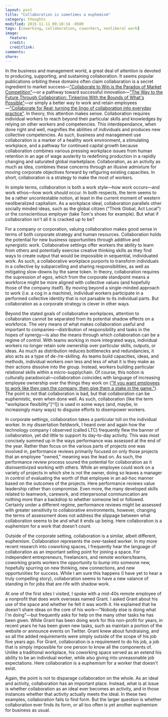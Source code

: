```yaml
---
layout: post
title: "Collaboration is sometimes a euphemism"
category: thoughts
modified: 2015-11-11 09:10:34 -0500
tags: [coworking, collaboration, coworkers, neoliberal work]
image:
  feature: 
  credit: 
  creditlink: 
comments: 
share: 
---
```

In the business and management world, a great deal of attention is devoted to producing, supporting, and sustaining collaboration. It seems popular publications orbiting these domains often claim collaboration is a secret ingredient to market success&mdash;["Collaborate to Win is the Paradox of Market Competition"](http://www.entrepreneur.com/article/234559)&mdash;or a pathway toward successful innovation&mdash;["The Way to the Future Through Collaboration: Tinkering With the Bounds of What's Possible"](http://www.wired.com/insights/2014/05/way-future-collaboration-tinkering-bounds-whats-possible/)&mdash;or simply a better way to work and retain employees&mdash;["Collaborate for Real: turning the lingo of collaboration into everyday practice"](https://hbr.org/2015/09/collaborate-for-real). In theory, this attention makes sense. Collaboration requires individual workers to reach beyond their particular skills and knowledges by relying on other workers and competencies. This interdependance, when done right and well, magnifies the abilities of individuals and produces new collective competencies. As such, business and management use collaboration is a marker of a healthy work environment, a stimulating workplace, and a pathway for continued capital growth because collaboration combines various pressing workplace issues from human retention in an age of wage austerity to redefining production in a rapidly changing and saturated global marketplace. Collaboration, as an activity as much as idea, combines these concerns through an illusive admixture for moving corporate objectives forward by refiguring existing capacities. In short, collaboration is a strategy to make the most of workers.

In simple terms, collaboration is both a work style&mdash;how work occurs&mdash;and work ethos&mdash;how work *should* occur. In both respects, the term seems to be a rather uncontestable notion, at least in the current moment of western neoliberalized capitalism. As a workplace ideal, collaboration parallels other socially minded ideas, such as the global citizen ("Think Global, Act Local") or the conscientious employer (take Tom's shoes for example). But what if collaboration isn't all it is cracked up to be?

For a company or corporation, valuing collaboration makes good sense in terms of both corporate strategy and human resources. Collaboration holds the potential for new business opportunities through additive and synergistic work. Collaborative settings offer workers the ability to learn from others and potentially exercise creative thinking skills as they find ways to create output that would be impossible in sequential, individuated work. As such, a collaborative workplace purports to transform individuals in a collective by subparcelling and sharing responsibilities, as well as mitigating slow-downs by the same token. In theory, collaboration requires the supression of egos, which from the corporate standpoint means a workforce might be more aligned with collective values (and hopefully those of the company itself). By moving beyond a single-minded approach to work (i.e. a cog in a machine), individual workers participate in a performed collective identity that is not parsable to its individual parts. But collaboration as a corporate strategy is clever in other ways.

Beyond the stated goals of collaborative workplaces, attention to collaboraton cannot be separated from its potential shadow effects on a workforce. The very means of what makes collaboration useful and important to companies&mdash;distribution of responsibility and tasks in the hopes of synergy&mdash;is also the means through which collaboration can be a regime of control. With teams working in more integrated ways, individual workers no longer retain sole ownership over particular skills, outputs, or ideas. As much as distribution reduces bottlenecks and redundancies, it also acts as a type of de-/re-skilling. As teams build capacities, ideas, and methods, individual workers own less and less of what it is they make as their actions dissolve into the group. Instead, workers building particular relational skills within a micro-supplychain. Of course, this notion is culturally paradoxical&mdash;collaboration coincides with language of increasing employee ownership over the things they work on (["If you want employees to work like they own the company, then give them a stake in the game."](http://www.entrepreneur.com/article/218028)). The point is not that collaboration is bad, but that collaboration can be euphemistic, even when done well. As such, collaboration (like the term "workplace flexibility"[^1]) is used in some ways (and, maybe, in increasingly many ways) to disguise efforts to disempower workers.

In corporate settings, collaboration takes a particular toll on the individual worker. In my dissertation fieldwork, I heard over and again how the technology company I observed (called LTC) frequently flew the banner of collaboration, yet did little to support its day-to-day activity. This was most concisely summed up in the ways performance was assessed at the end of the year. Rather than focus on the various parts of projects one was involved in, performance reviews primarily focused on only those projects that an employee "owned," meaning was the lead on. As such, the performance review process soured the potential for collaboration as it disinsentivized working with others. While an employee could work on a variety of projects in which she is not the owner, doing so leaves a manager in control of evaluating the worth of that employee in an ad-hoc manner based on the outcomes of the projects. Here performance reviews value leadership rather than compromise. Even more, the many developed skills related to teamwork, carework, and interpersonal communication are nothing more than a backdrop to whether someone led or followed. Certainly under a different regime, performance reviews might be assessed with greater sensitivity to collaborative environments, however, changing the terms of assessment does not address the slippage between what collaboration seems to be and what it ends up being. Here collaboration is a euphemism for a work that doesn't count.

Outside of the corporate setting, collaboration is a similar, albeit different, euphemism. Collaboration represents the over-tasked worker. In my more recent research into coworking spaces, I frequently hear the language of collaboration as an important selling point for joining a space. For independent entrepreneurs, freelancers, and remote workers/teams, coworking grants workers the opportunity to bump into someone new, hopefully spurring on new thinking, new connections, and new opportunities for success. While I am sure this happens (I have yet to hear a truly compelling story), collaboration seems to have a new valance of standing in for jobs that are rife with shadow work. 

At one of the first sites I visited, I spoke with a mid-40s remote employee of a nonprofit that does work overseas named Grant. I asked Grant about his use of the space and whether he felt it was worth it. He explained that he doesn't share ideas on the core of his work&mdash;"Nobody else is doing what I'm doing"&mdash;but frequently asks for help on the many other tasks he has been given. While Grant has been doing work for this non-profit for years, in recent years he has been given new tasks, such as maintain a portion of the website or announce events on Twitter. Grant knew about fundraising, and so all the added requirements were simply outside of the scope of his job five years ago. For Grant, collaboration is a requirement to do his job, a job that is simply impossible for one person to know all the components of. Unlike a traditional workplace, his coworking space served as an extend his ability to be an individual worker, while also giving into unreasonable job expectations. Here collaboration is a euphemism for a worker that doesn't exist.

Again, the point is not to disparage collaboration on the whole. As an ideal and activity, collaboration has an important place. Instead, what is at issue is whether collaboration as an ideal ever becomes an activity, and in those instances whether that activity actually meets the ideal. In these two examples, collaboration fails to find form. But the larger question is whether collaboration ever finds its form, or all too often is yet another euphemism for business as usual.

